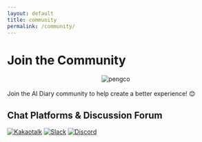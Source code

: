 ```yaml
---
layout: default
title: community
permalink: /community/
---
```


# Join the Community
<div class="center-image">
  <img src="../assets/images/pengco.png" alt="pengco" />
</div>
<style>
  .center-image {
    display: flex;
    justify-content: center; 
    align-items: center; 
  }
</style>
<br>
Join the AI Diary community to help create a better experience! 😊

## Chat Platforms & Discussion Forum
[![Kakaotalk](../assets/images/32px_kakaotalk.png)](https://open.kakao.com/o/gKewvO2g)
[![Slack](../assets/images/32px_slack.png)](https://app.slack.com/client/T083R07V5QF/C08481HTXLL)
[![Discord](../assets/images/32px_discord.png)](https://discord.gg/YSzUVAMh)